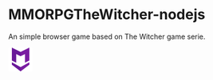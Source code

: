 # MMORPGTheWitcher-nodejs
An simple browser game based on The Witcher game serie.  

![alt text][logo]

[logo]: https://github.com/adam-p/markdown-here/raw/master/src/common/images/icon48.png "Logo Title Text 2"
